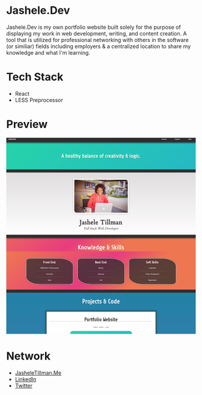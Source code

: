 # Jashele.Dev

Jashele.Dev is my own portfolio website built solely for the purpose of displaying my work in web development, writing, and content creation. A tool that is utilized for professional networking with others in the software (or similiar) fields including employers & a centralized location to share my knowledge and what I'm learning.

# Tech Stack

- React
- LESS Preprocessor 


# Preview 
![alt text](src/images/portfolioversion3.png "Jashele.Dev")


# Network
- [JasheleTillman.Me](https://jasheletillman.me/ "Personal Site")
- [LinkedIn](https://www.linkedin.com/in/jashelet/ "LinkedIn")
- [Twitter](https://twitter.com/jasheloper "Twitter")

